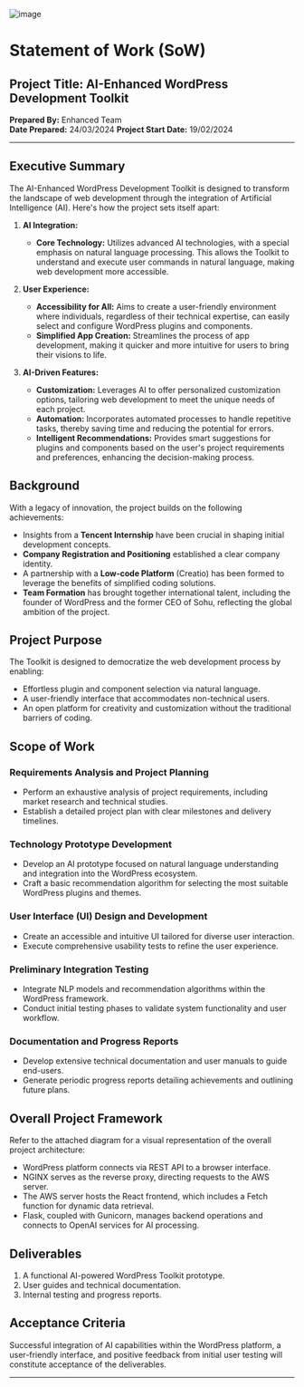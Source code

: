 
![image](https://github.com/ZIYANGSONG2003/AI-Enhanced-WordPress-Development-Toolkit/assets/110000045/fc579cbe-2a80-4c3e-a5ae-58a74b513784)

# Statement of Work (SoW)

## Project Title: AI-Enhanced WordPress Development Toolkit

**Prepared By:** Enhanced Team  
**Date Prepared:** 24/03/2024 
**Project Start Date:** 19/02/2024  


---

## Executive Summary


The AI-Enhanced WordPress Development Toolkit is designed to transform the landscape of web development through the integration of Artificial Intelligence (AI). Here's how the project sets itself apart:

1. **AI Integration:**
   - **Core Technology:** Utilizes advanced AI technologies, with a special emphasis on natural language processing. This allows the Toolkit to understand and execute user commands in natural language, making web development more accessible.
   
2. **User Experience:**
   - **Accessibility for All:** Aims to create a user-friendly environment where individuals, regardless of their technical expertise, can easily select and configure WordPress plugins and components.
   - **Simplified App Creation:** Streamlines the process of app development, making it quicker and more intuitive for users to bring their visions to life.
   
3. **AI-Driven Features:**
   - **Customization:** Leverages AI to offer personalized customization options, tailoring web development to meet the unique needs of each project.
   - **Automation:** Incorporates automated processes to handle repetitive tasks, thereby saving time and reducing the potential for errors.
   - **Intelligent Recommendations:** Provides smart suggestions for plugins and components based on the user's project requirements and preferences, enhancing the decision-making process.


## Background

With a legacy of innovation, the project builds on the following achievements:

- Insights from a **Tencent Internship** have been crucial in shaping initial development concepts.
- **Company Registration and Positioning** established a clear company identity.
- A partnership with a **Low-code Platform** (Creatio) has been formed to leverage the benefits of simplified coding solutions.
- **Team Formation** has brought together international talent, including the founder of WordPress and the former CEO of Sohu, reflecting the global ambition of the project.

## Project Purpose

The Toolkit is designed to democratize the web development process by enabling:

- Effortless plugin and component selection via natural language.
- A user-friendly interface that accommodates non-technical users.
- An open platform for creativity and customization without the traditional barriers of coding.

## Scope of Work

### Requirements Analysis and Project Planning

- Perform an exhaustive analysis of project requirements, including market research and technical studies.
- Establish a detailed project plan with clear milestones and delivery timelines.

### Technology Prototype Development

- Develop an AI prototype focused on natural language understanding and integration into the WordPress ecosystem.
- Craft a basic recommendation algorithm for selecting the most suitable WordPress plugins and themes.

### User Interface (UI) Design and Development

- Create an accessible and intuitive UI tailored for diverse user interaction.
- Execute comprehensive usability tests to refine the user experience.

### Preliminary Integration Testing

- Integrate NLP models and recommendation algorithms within the WordPress framework.
- Conduct initial testing phases to validate system functionality and user workflow.

### Documentation and Progress Reports

- Develop extensive technical documentation and user manuals to guide end-users.
- Generate periodic progress reports detailing achievements and outlining future plans.

## Overall Project Framework

Refer to the attached diagram for a visual representation of the overall project architecture:

- WordPress platform connects via REST API to a browser interface.
- NGINX serves as the reverse proxy, directing requests to the AWS server.
- The AWS server hosts the React frontend, which includes a Fetch function for dynamic data retrieval.
- Flask, coupled with Gunicorn, manages backend operations and connects to OpenAI services for AI processing.

## Deliverables

1. A functional AI-powered WordPress Toolkit prototype.
2. User guides and technical documentation.
3. Internal testing and progress reports.

## Acceptance Criteria

Successful integration of AI capabilities within the WordPress platform, a user-friendly interface, and positive feedback from initial user testing will constitute acceptance of the deliverables.

---

